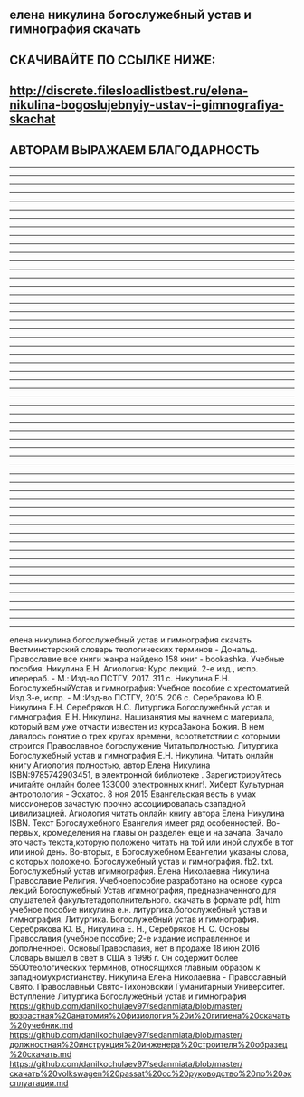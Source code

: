 елена никулина богослужебный устав и гимнография скачать
--------------------------------------------------
СКАЧИВАЙТЕ ПО ССЫЛКЕ НИЖЕ:
--------------------------------------------------
http://discrete.filesloadlistbest.ru/elena-nikulina-bogoslujebnyiy-ustav-i-gimnografiya-skachat
--------------------------------------------------
АВТОРАМ ВЫРАЖАЕМ БЛАГОДАРНОСТЬ
--------------------------------------------------
--------------------------------------------------
--------------------------------------------------
--------------------------------------------------
--------------------------------------------------
--------------------------------------------------
--------------------------------------------------
--------------------------------------------------
--------------------------------------------------
--------------------------------------------------
--------------------------------------------------
--------------------------------------------------
--------------------------------------------------
--------------------------------------------------
--------------------------------------------------
--------------------------------------------------
--------------------------------------------------
--------------------------------------------------
--------------------------------------------------
--------------------------------------------------
--------------------------------------------------
--------------------------------------------------
--------------------------------------------------
--------------------------------------------------
--------------------------------------------------
--------------------------------------------------
--------------------------------------------------
--------------------------------------------------
--------------------------------------------------
--------------------------------------------------
--------------------------------------------------
--------------------------------------------------
--------------------------------------------------
--------------------------------------------------
--------------------------------------------------
--------------------------------------------------
--------------------------------------------------
--------------------------------------------------
--------------------------------------------------
--------------------------------------------------
--------------------------------------------------
--------------------------------------------------
--------------------------------------------------
--------------------------------------------------
--------------------------------------------------
--------------------------------------------------
--------------------------------------------------
--------------------------------------------------
--------------------------------------------------
--------------------------------------------------
--------------------------------------------------
--------------------------------------------------
--------------------------------------------------
--------------------------------------------------
--------------------------------------------------
--------------------------------------------------
елена никулина богослужебный устав и гимнография скачать Вестминстерский словарь теологических терминов - Дональд. Православие все книги жанра найдено 158 книг - bookashka. Учебные пособия: Никулина Е.Н. Агиология: Курс лекций.  2-е изд., испр. иперераб. - М.: Изд-во ПСТГУ, 2017.  311 с. Никулина Е.Н. БогослужебныйУстав и гимнография: Учебное пособие с хрестоматией.  Изд.3-е, испр. - М.:Изд-во ПСТГУ, 2015.  206 с. Серебрякова Ю.В. Никулина Е.Н. Серебряков Н.С. Литургика Богослужебный устав и гимнография. Е.Н. Никулина. Нашизанятия мы начнем с материала, который вам уже отчасти известен из курсаЗакона Божия. В нем давалось понятие о трех кругах времени, всоответствии с которыми строится Православное богослужение Читатьполностью. Литургика Богослужебный устав и гимнография  Е.Н. Никулина. Читать онлайн книгу Агиология полностью, автор Елена Никулина ISBN:9785742903451, в электронной библиотеке . Зарегистрируйтесь ичитайте онлайн более 133000 электронных книг!. Хиберт  Культурная антропология - Эсхатос. 8 ноя 2015  Евангельская весть в умах миссионеров зачастую прочно ассоциировалась сзападной цивилизацией. Агиология читать онлайн книгу автора Елена Никулина ISBN. Текст Богослужебного Евангелия имеет ряд особенностей. Во-первых, кромеделения на главы он разделен еще и на зачала. Зачало  это часть текста,которую положено читать на той или иной службе в тот или иной день. Во-вторых, в Богослужебном Евангелии указаны слова, с которых положено. Богослужебный устав и гимнография. fb2. txt. Богослужебный устав игимнография. Елена Николаевна Никулина  Православие Религия. Учебноепособие разработано на основе курса лекций Богослужебный Устав игимнография, предназначенного для слушателей факультетадополнительного. скачать в формате pdf, htm учебное пособие никулина е.н. литургика.богослужебный устав и гимнография. Литургика. Богослужебный устав и гимнография. Серебрякова Ю. В., Никулина Е. Н., Серебряков Н. С. Основы Православия (учебное пособие; 2-е издание исправленное и дополненное). ОсновыПравославия, нет в продаже
18 июн 2016  Словарь вышел в свет в США в 1996 г. Он содержит более 5500теологических терминов, относящихся главным образом к западномухристианству. Никулина Елена Николаевна - Православный Свято. Православный Свято-Тихоновский Гуманитарный Университет. Вступление  Литургика Богослужебный устав и гимнография
https://github.com/danilkochulaev97/sedanmiata/blob/master/возрастная%20анатомия%20физиология%20и%20гигиена%20скачать%20учебник.md
https://github.com/danilkochulaev97/sedanmiata/blob/master/должностная%20инструкция%20инженера%20строителя%20образец%20скачать.md
https://github.com/danilkochulaev97/sedanmiata/blob/master/скачать%20volkswagen%20passat%20cc%20руководство%20по%20эксплуатации.md